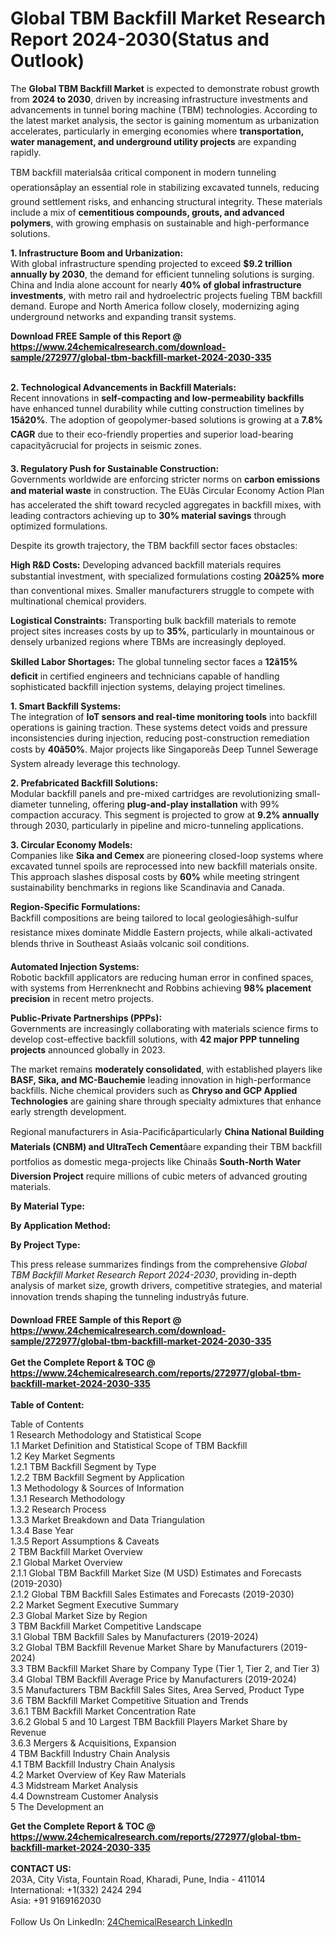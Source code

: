 <h1>Global TBM Backfill Market Research Report 2024-2030(Status and Outlook)</h1><p>The <strong>Global TBM Backfill Market</strong> is expected to demonstrate robust growth from <strong>2024 to 2030</strong>, driven by increasing infrastructure investments and advancements in tunnel boring machine (TBM) technologies. According to the latest market analysis, the sector is gaining momentum as urbanization accelerates, particularly in emerging economies where <strong>transportation, water management, and underground utility projects</strong> are expanding rapidly.</p><p>TBM backfill materialsâa critical component in modern tunneling operationsâplay an essential role in stabilizing excavated tunnels, reducing ground settlement risks, and enhancing structural integrity. These materials include a mix of <strong>cementitious compounds, grouts, and advanced polymers</strong>, with growing emphasis on sustainable and high-performance solutions.</p><p><strong>1. Infrastructure Boom and Urbanization:</strong><br>
With global infrastructure spending projected to exceed <strong>$9.2 trillion annually by 2030</strong>, the demand for efficient tunneling solutions is surging. China and India alone account for nearly <strong>40% of global infrastructure investments</strong>, with metro rail and hydroelectric projects fueling TBM backfill demand. Europe and North America follow closely, modernizing aging underground networks and expanding transit systems.</p><div><b>Download FREE Sample of this Report @ 
            <a href="https://www.24chemicalresearch.com/download-sample/272977/global-tbm-backfill-market-2024-2030-335">
            https://www.24chemicalresearch.com/download-sample/272977/global-tbm-backfill-market-2024-2030-335</a></b></div><br><p><strong>2. Technological Advancements in Backfill Materials:</strong><br>
Recent innovations in <strong>self-compacting and low-permeability backfills</strong> have enhanced tunnel durability while cutting construction timelines by <strong>15â20%</strong>. The adoption of geopolymer-based solutions is growing at a <strong>7.8% CAGR</strong> due to their eco-friendly properties and superior load-bearing capacityâcrucial for projects in seismic zones.</p><p><strong>3. Regulatory Push for Sustainable Construction:</strong><br>
Governments worldwide are enforcing stricter norms on <strong>carbon emissions and material waste</strong> in construction. The EUâs Circular Economy Action Plan has accelerated the shift toward recycled aggregates in backfill mixes, with leading contractors achieving up to <strong>30% material savings</strong> through optimized formulations.</p><p>Despite its growth trajectory, the TBM backfill sector faces obstacles:</p><p><strong>High R&amp;D Costs:</strong> Developing advanced backfill materials requires substantial investment, with specialized formulations costing <strong>20â25% more</strong> than conventional mixes. Smaller manufacturers struggle to compete with multinational chemical providers.</p><p><strong>Logistical Constraints:</strong> Transporting bulk backfill materials to remote project sites increases costs by up to <strong>35%</strong>, particularly in mountainous or densely urbanized regions where TBMs are increasingly deployed.</p><p><strong>Skilled Labor Shortages:</strong> The global tunneling sector faces a <strong>12â15% deficit</strong> in certified engineers and technicians capable of handling sophisticated backfill injection systems, delaying project timelines.</p><p><strong>1. Smart Backfill Systems:</strong><br>
The integration of <strong>IoT sensors and real-time monitoring tools</strong> into backfill operations is gaining traction. These systems detect voids and pressure inconsistencies during injection, reducing post-construction remediation costs by <strong>40â50%</strong>. Major projects like Singaporeâs Deep Tunnel Sewerage System already leverage this technology.</p><p><strong>2. Prefabricated Backfill Solutions:</strong><br>
Modular backfill panels and pre-mixed cartridges are revolutionizing small-diameter tunneling, offering <strong>plug-and-play installation</strong> with 99% compaction accuracy. This segment is projected to grow at <strong>9.2% annually</strong> through 2030, particularly in pipeline and micro-tunneling applications.</p><p><strong>3. Circular Economy Models:</strong><br>
Companies like <strong>Sika and Cemex</strong> are pioneering closed-loop systems where excavated tunnel spoils are reprocessed into new backfill materials onsite. This approach slashes disposal costs by <strong>60%</strong> while meeting stringent sustainability benchmarks in regions like Scandinavia and Canada.</p><p><strong>Region-Specific Formulations:</strong><br>
	Backfill compositions are being tailored to local geologiesâhigh-sulfur resistance mixes dominate Middle Eastern projects, while alkali-activated blends thrive in Southeast Asiaâs volcanic soil conditions.</p><p><strong>Automated Injection Systems:</strong><br>
	Robotic backfill applicators are reducing human error in confined spaces, with systems from Herrenknecht and Robbins achieving <strong>98% placement precision</strong> in recent metro projects.</p><p><strong>Public-Private Partnerships (PPPs):</strong><br>
	Governments are increasingly collaborating with materials science firms to develop cost-effective backfill solutions, with <strong>42 major PPP tunneling projects</strong> announced globally in 2023.</p><p>The market remains <strong>moderately consolidated</strong>, with established players like <strong>BASF, Sika, and MC-Bauchemie</strong> leading innovation in high-performance backfills. Niche chemical providers such as <strong>Chryso and GCP Applied Technologies</strong> are gaining share through specialty admixtures that enhance early strength development.</p><p>Regional manufacturers in Asia-Pacificâparticularly <strong>China National Building Materials (CNBM) and UltraTech Cement</strong>âare expanding their TBM backfill portfolios as domestic mega-projects like Chinaâs <strong>South-North Water Diversion Project</strong> require millions of cubic meters of advanced grouting materials.</p><p><strong>By Material Type:</strong></p><p><strong>By Application Method:</strong></p><p><strong>By Project Type:</strong></p><p>This press release summarizes findings from the comprehensive <em>Global TBM Backfill Market Research Report 2024-2030</em>, providing in-depth analysis of market size, growth drivers, competitive strategies, and material innovation trends shaping the tunneling industryâs future.</p><div><b>Download FREE Sample of this Report @ 
            <a href="https://www.24chemicalresearch.com/download-sample/272977/global-tbm-backfill-market-2024-2030-335">
            https://www.24chemicalresearch.com/download-sample/272977/global-tbm-backfill-market-2024-2030-335</a></b></div><br><div><b>Get the Complete Report & TOC @ 
            <a href="https://www.24chemicalresearch.com/reports/272977/global-tbm-backfill-market-2024-2030-335">
            https://www.24chemicalresearch.com/reports/272977/global-tbm-backfill-market-2024-2030-335</a></b></div><br>
            <b>Table of Content:</b><p>Table of Contents<br />
1 Research Methodology and Statistical Scope<br />
1.1 Market Definition and Statistical Scope of TBM Backfill<br />
1.2 Key Market Segments<br />
1.2.1 TBM Backfill Segment by Type<br />
1.2.2 TBM Backfill Segment by Application<br />
1.3 Methodology & Sources of Information<br />
1.3.1 Research Methodology<br />
1.3.2 Research Process<br />
1.3.3 Market Breakdown and Data Triangulation<br />
1.3.4 Base Year<br />
1.3.5 Report Assumptions & Caveats<br />
2 TBM Backfill Market Overview<br />
2.1 Global Market Overview<br />
2.1.1 Global TBM Backfill Market Size (M USD) Estimates and Forecasts (2019-2030)<br />
2.1.2 Global TBM Backfill Sales Estimates and Forecasts (2019-2030)<br />
2.2 Market Segment Executive Summary<br />
2.3 Global Market Size by Region<br />
3 TBM Backfill Market Competitive Landscape<br />
3.1 Global TBM Backfill Sales by Manufacturers (2019-2024)<br />
3.2 Global TBM Backfill Revenue Market Share by Manufacturers (2019-2024)<br />
3.3 TBM Backfill Market Share by Company Type (Tier 1, Tier 2, and Tier 3)<br />
3.4 Global TBM Backfill Average Price by Manufacturers (2019-2024)<br />
3.5 Manufacturers TBM Backfill Sales Sites, Area Served, Product Type<br />
3.6 TBM Backfill Market Competitive Situation and Trends<br />
3.6.1 TBM Backfill Market Concentration Rate<br />
3.6.2 Global 5 and 10 Largest TBM Backfill Players Market Share by Revenue<br />
3.6.3 Mergers & Acquisitions, Expansion<br />
4 TBM Backfill Industry Chain Analysis<br />
4.1 TBM Backfill Industry Chain Analysis<br />
4.2 Market Overview of Key Raw Materials<br />
4.3 Midstream Market Analysis<br />
4.4 Downstream Customer Analysis<br />
5 The Development an</p><div><b>Get the Complete Report & TOC @ 
            <a href="https://www.24chemicalresearch.com/reports/272977/global-tbm-backfill-market-2024-2030-335">
            https://www.24chemicalresearch.com/reports/272977/global-tbm-backfill-market-2024-2030-335</a></b></div><br><b>CONTACT US:</b><br>
            203A, City Vista, Fountain Road, Kharadi, Pune, India - 411014<br>
            International: +1(332) 2424 294<br>
            Asia: +91 9169162030 <br><br>
            Follow Us On LinkedIn: <a href="https://www.linkedin.com/company/24chemicalresearch/">24ChemicalResearch LinkedIn</a>